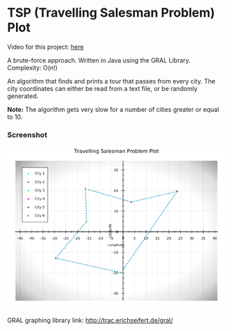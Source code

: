 # TSP (Travelling Salesman Problem) Plot

Video for this project: [here](https://www.youtube.com/watch?v=WmfGa458OcI)

A brute-force approach. Written in Java using the GRAL Library. Complexity: O(n!)

An algorithm that finds and prints a tour that passes from every city.
The city coordinates can either be read from a text file, or be randomly generated.

**Note:** The algorithm gets very slow for a number of cities greater or equal to 10.

### Screenshot

![TSPReadCoordinatesFromFile](/screenshots/TSPReadCoordinatesFromFile.jar_plot.png)


GRAL graphing library link: http://trac.erichseifert.de/gral/
